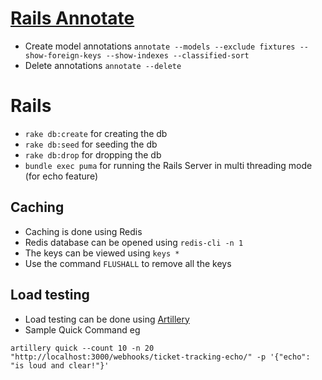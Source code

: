 # [Rails Annotate](https://github.com/ctran/annotate_models)
- Create model annotations `annotate --models --exclude fixtures --show-foreign-keys --show-indexes --classified-sort`
- Delete annotations `annotate --delete`

# Rails
- `rake db:create` for creating the db
- `rake db:seed` for seeding the db
- `rake db:drop` for dropping the db
- `bundle exec puma` for running the Rails Server in multi threading mode (for echo feature)


## Caching
- Caching is done using Redis
- Redis database can be opened using `redis-cli -n 1`
- The keys can be viewed using `keys *`
- Use the command `FLUSHALL` to remove all the keys

## Load testing
- Load testing can be done using [Artillery](https://github.com/artilleryio/artillery)
- Sample Quick Command eg
```
artillery quick --count 10 -n 20 "http://localhost:3000/webhooks/ticket-tracking-echo/" -p '{"echo": "is loud and clear!"}'

```
